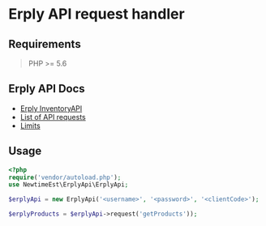 # Erply API request handler
## Requirements
> PHP >= 5.6

## Erply API Docs
* [Erply InventoryAPI](https://learn-api.erply.com/)
* [List of API requests](https://learn-api.erply.com/requests)
* [Limits](https://learn-api.erply.com/getting-started/limits)

## Usage
```php
<?php
require('vendor/autoload.php');
use NewtimeEst\ErplyApi\ErplyApi;

$erplyApi = new ErplyApi('<username>', '<password>', '<clientCode>');

$erplyProducts = $erplyApi->request('getProducts'));
```
